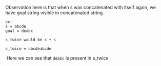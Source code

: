 Observation here is that when s was concatenated with itself again, we have goal string visible in concatenated string.
​
```
ex:
s = abcde
goal = deabc
​
s_twice would be s + s
​
s_twice = abcdeabcde
```
​
Here we can see that `deabc` is present in s_twice